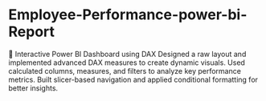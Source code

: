 # Employee-Performance-power-bi-Report
🚀 Interactive Power BI Dashboard using DAX Designed a raw layout and implemented advanced DAX measures to create dynamic visuals. Used calculated columns, measures, and filters to analyze key performance metrics. Built slicer-based navigation and applied conditional formatting for better insights.
